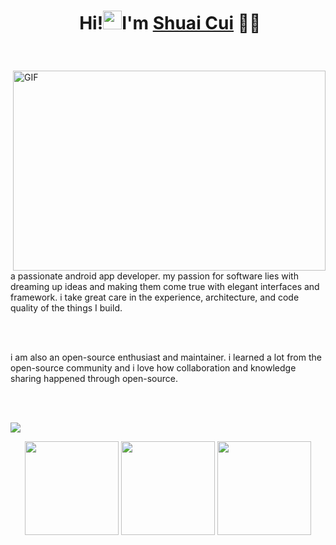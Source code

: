 # <p align="center">️ **Hi!<img src="https://media.giphy.com/media/hvRJCLFzcasrR4ia7z/giphy.gif" alt="waving hand" width="30px">I'm [Shuai Cui](https://github.com/icuishuai)** 🎯️🚀️</p>

<br />

<div>
<img align="right" alt="GIF" src="https://github.com/abhisheknaiidu/abhisheknaiidu/blob/master/code.gif?raw=true" width="500" height="320" />

a passionate android app developer. my passion for software lies with dreaming up ideas and making them come true with elegant interfaces and framework. i take great care in the experience, architecture, and code quality of the things I build.

<br/>
<br/>

i am also an open-source enthusiast and maintainer. i learned a lot from the open-source community and i love how collaboration and knowledge sharing happened through open-source.

<br/>
<br/>

![](https://visitor-badge.glitch.me/badge?page_id=icuishuai.icuishuai)
</div>

<div align="center", float="center">
<img height="150px" src="https://github-readme-stats.vercel.app/api?username=icuishuai&hide_border=true&show_icons=true&include_all_commits=false&count_private=true&line_height=24&text_color=ffffff&icon_color=ffffff&bg_color=0,fd1d1d,e1306c,c13584,833ab4&title_color=ffffff"/> <img height="150px" src="https://github-readme-stats.vercel.app/api/top-langs/?username=icuishuai&hide=html&hide_border=true&card_width=250&layout=compact&langs_count=4&text_color=ffffff&icon_color=ffffff&bg_color=0,833ab4,5851db,405de6&title_color=ffffff&exclude_repo=csing.github.io"/> <img height="150px" src="https://github-readme-stats.vercel.app/api/wakatime?username=icuishuai&hide=html&hide_border=true&card_width=250&layout=compact&langs_count=4&text_color=ffffff&icon_color=ffffff&bg_color=0,e1306c,c13584,833ab4,5851db&title_color=ffffff"/> 

</div>

<!--
**iCuiShuai/iCuiShuai** is a ✨ _special_ ✨ repository because its `README.md` (this file) appears on your GitHub profile.

Here are some ideas to get you started:

- 🔭 I’m currently working on ...
- 🌱 I’m currently learning ...
- 👯 I’m looking to collaborate on ...
- 🤔 I’m looking for help with ...
- 💬 Ask me about ...
- 📫 How to reach me: ...
- 😄 Pronouns: ...
- ⚡ Fun fact: ...
-->
